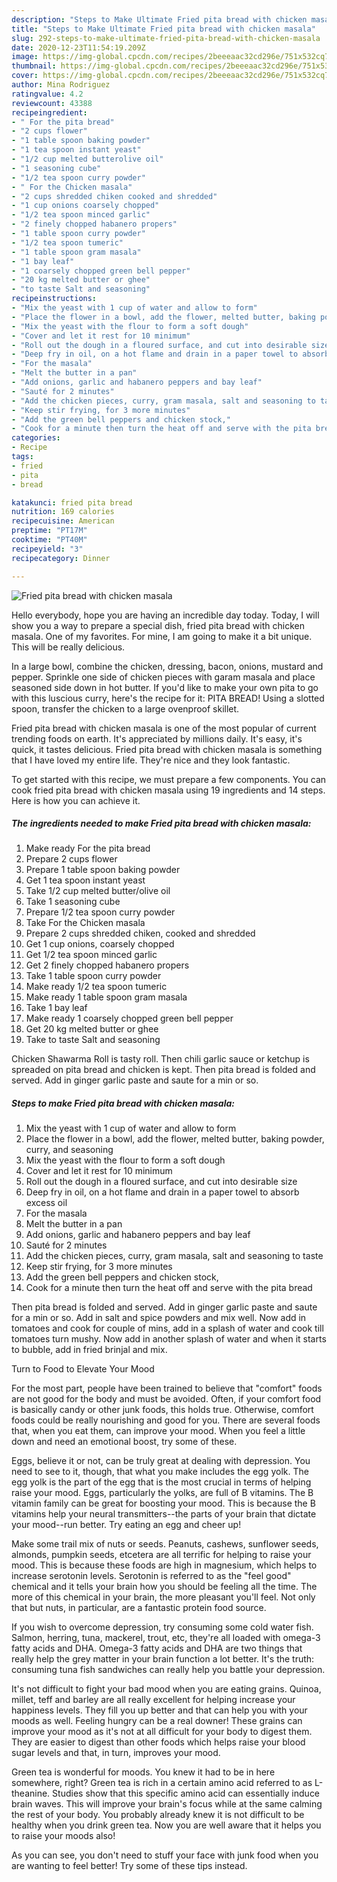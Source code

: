 ```yaml
---
description: "Steps to Make Ultimate Fried pita bread with chicken masala"
title: "Steps to Make Ultimate Fried pita bread with chicken masala"
slug: 292-steps-to-make-ultimate-fried-pita-bread-with-chicken-masala
date: 2020-12-23T11:54:19.209Z
image: https://img-global.cpcdn.com/recipes/2beeeaac32cd296e/751x532cq70/fried-pita-bread-with-chicken-masala-recipe-main-photo.jpg
thumbnail: https://img-global.cpcdn.com/recipes/2beeeaac32cd296e/751x532cq70/fried-pita-bread-with-chicken-masala-recipe-main-photo.jpg
cover: https://img-global.cpcdn.com/recipes/2beeeaac32cd296e/751x532cq70/fried-pita-bread-with-chicken-masala-recipe-main-photo.jpg
author: Mina Rodriguez
ratingvalue: 4.2
reviewcount: 43388
recipeingredient:
- " For the pita bread"
- "2 cups flower"
- "1 table spoon baking powder"
- "1 tea spoon instant yeast"
- "1/2 cup melted butterolive oil"
- "1 seasoning cube"
- "1/2 tea spoon curry powder"
- " For the Chicken masala"
- "2 cups shredded chiken cooked and shredded"
- "1 cup onions coarsely chopped"
- "1/2 tea spoon minced garlic"
- "2 finely chopped habanero propers"
- "1 table spoon curry powder"
- "1/2 tea spoon tumeric"
- "1 table spoon gram masala"
- "1 bay leaf"
- "1 coarsely chopped green bell pepper"
- "20 kg melted butter or ghee"
- "to taste Salt and seasoning"
recipeinstructions:
- "Mix the yeast with 1 cup of water and allow to form"
- "Place the flower in a bowl, add the flower, melted butter, baking powder, curry, and seasoning"
- "Mix the yeast with the flour to form a soft dough"
- "Cover and let it rest for 10 minimum"
- "Roll out the dough in a floured surface, and cut into desirable size"
- "Deep fry in oil, on a hot flame and drain in a paper towel to absorb excess oil"
- "For the masala"
- "Melt the butter in a pan"
- "Add onions, garlic and habanero peppers and bay leaf"
- "Sauté for 2 minutes"
- "Add the chicken pieces, curry, gram masala, salt and seasoning to taste"
- "Keep stir frying, for 3 more minutes"
- "Add the green bell peppers and chicken stock,"
- "Cook for a minute then turn the heat off and serve with the pita bread"
categories:
- Recipe
tags:
- fried
- pita
- bread

katakunci: fried pita bread 
nutrition: 169 calories
recipecuisine: American
preptime: "PT17M"
cooktime: "PT40M"
recipeyield: "3"
recipecategory: Dinner

---
```



![Fried pita bread with chicken masala](https://img-global.cpcdn.com/recipes/2beeeaac32cd296e/751x532cq70/fried-pita-bread-with-chicken-masala-recipe-main-photo.jpg)

Hello everybody, hope you are having an incredible day today. Today, I will show you a way to prepare a special dish, fried pita bread with chicken masala. One of my favorites. For mine, I am going to make it a bit unique. This will be really delicious.

In a large bowl, combine the chicken, dressing, bacon, onions, mustard and pepper. Sprinkle one side of chicken pieces with garam masala and place seasoned side down in hot butter. If you&#39;d like to make your own pita to go with this luscious curry, here&#39;s the recipe for it: PITA BREAD! Using a slotted spoon, transfer the chicken to a large ovenproof skillet.

Fried pita bread with chicken masala is one of the most popular of current trending foods on earth. It's appreciated by millions daily. It's easy, it's quick, it tastes delicious. Fried pita bread with chicken masala is something that I have loved my entire life. They're nice and they look fantastic.


To get started with this recipe, we must prepare a few components. You can cook fried pita bread with chicken masala using 19 ingredients and 14 steps. Here is how you can achieve it.

<!--inarticleads1-->

##### The ingredients needed to make Fried pita bread with chicken masala:

1. Make ready  For the pita bread
1. Prepare 2 cups flower
1. Prepare 1 table spoon baking powder
1. Get 1 tea spoon instant yeast
1. Take 1/2 cup melted butter/olive oil
1. Take 1 seasoning cube
1. Prepare 1/2 tea spoon curry powder
1. Take  For the Chicken masala
1. Prepare 2 cups shredded chiken, cooked and shredded
1. Get 1 cup onions, coarsely chopped
1. Get 1/2 tea spoon minced garlic
1. Get 2 finely chopped habanero propers
1. Take 1 table spoon curry powder
1. Make ready 1/2 tea spoon tumeric
1. Make ready 1 table spoon gram masala
1. Take 1 bay leaf
1. Make ready 1 coarsely chopped green bell pepper
1. Get 20 kg melted butter or ghee
1. Take to taste Salt and seasoning


Chicken Shawarma Roll is tasty roll. Then chili garlic sauce or ketchup is spreaded on pita bread and chicken is kept. Then pita bread is folded and served. Add in ginger garlic paste and saute for a min or so. 

<!--inarticleads2-->

##### Steps to make Fried pita bread with chicken masala:

1. Mix the yeast with 1 cup of water and allow to form
1. Place the flower in a bowl, add the flower, melted butter, baking powder, curry, and seasoning
1. Mix the yeast with the flour to form a soft dough
1. Cover and let it rest for 10 minimum
1. Roll out the dough in a floured surface, and cut into desirable size
1. Deep fry in oil, on a hot flame and drain in a paper towel to absorb excess oil
1. For the masala
1. Melt the butter in a pan
1. Add onions, garlic and habanero peppers and bay leaf
1. Sauté for 2 minutes
1. Add the chicken pieces, curry, gram masala, salt and seasoning to taste
1. Keep stir frying, for 3 more minutes
1. Add the green bell peppers and chicken stock,
1. Cook for a minute then turn the heat off and serve with the pita bread


Then pita bread is folded and served. Add in ginger garlic paste and saute for a min or so. Add in salt and spice powders and mix well. Now add in tomatoes and cook for couple of mins, add in a splash of water and cook till tomatoes turn mushy. Now add in another splash of water and when it starts to bubble, add in fried brinjal and mix. 

Turn to Food to Elevate Your Mood


For the most part, people have been trained to believe that "comfort" foods are not good for the body and must be avoided. Often, if your comfort food is basically candy or other junk foods, this holds true. Otherwise, comfort foods could be really nourishing and good for you. There are several foods that, when you eat them, can improve your mood. When you feel a little down and need an emotional boost, try some of these.

Eggs, believe it or not, can be truly great at dealing with depression. You need to see to it, though, that what you make includes the egg yolk. The egg yolk is the part of the egg that is the most crucial in terms of helping raise your mood. Eggs, particularly the yolks, are full of B vitamins. The B vitamin family can be great for boosting your mood. This is because the B vitamins help your neural transmitters--the parts of your brain that dictate your mood--run better. Try eating an egg and cheer up!

Make some trail mix of nuts or seeds. Peanuts, cashews, sunflower seeds, almonds, pumpkin seeds, etcetera are all terrific for helping to raise your mood. This is because these foods are high in magnesium, which helps to increase serotonin levels. Serotonin is referred to as the "feel good" chemical and it tells your brain how you should be feeling all the time. The more of this chemical in your brain, the more pleasant you'll feel. Not only that but nuts, in particular, are a fantastic protein food source.

If you wish to overcome depression, try consuming some cold water fish. Salmon, herring, tuna, mackerel, trout, etc, they're all loaded with omega-3 fatty acids and DHA. Omega-3 fatty acids and DHA are two things that really help the grey matter in your brain function a lot better. It's the truth: consuming tuna fish sandwiches can really help you battle your depression. 

It's not difficult to fight your bad mood when you are eating grains. Quinoa, millet, teff and barley are all really excellent for helping increase your happiness levels. They fill you up better and that can help you with your moods as well. Feeling hungry can be a real downer! These grains can improve your mood as it's not at all difficult for your body to digest them. They are easier to digest than other foods which helps raise your blood sugar levels and that, in turn, improves your mood.

Green tea is wonderful for moods. You knew it had to be in here somewhere, right? Green tea is rich in a certain amino acid referred to as L-theanine. Studies show that this specific amino acid can essentially induce brain waves. This will improve your brain's focus while at the same calming the rest of your body. You probably already knew it is not difficult to be healthy when you drink green tea. Now you are well aware that it helps you to raise your moods also!

As you can see, you don't need to stuff your face with junk food when you are wanting to feel better! Try  some  of  these  tips  instead.


